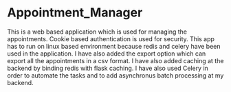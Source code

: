 # Appointment_Manager
This is a web based application which is used for managing the appointments. Cookie based authentication is used for security. This app has to run on linux based environment because redis and celery have been used in the application.
I have also added the export option which can export all the appointments in a csv format. I have also added caching at the backend by binding redis with flask caching.
I have also used Celery in order to automate the tasks and to add asynchronus batch processing at my backend.
